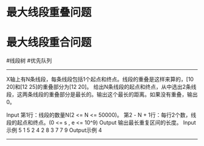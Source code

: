 # 最大线段重叠问题
# 最大线段重合问题

#线段树  #优先队列 



---

X轴上有N条线段，每条线段包括1个起点和终点。线段的重叠是这样来算的，[10 20]和[12 25]的重叠部分为[12 20]。
给出N条线段的起点和终点，从中选出2条线段，这两条线段的重叠部分是最长的。输出这个最长的距离。如果没有重叠，输出0。
 
Input
第1行：线段的数量N(2 <= N <= 50000)。
第2 - N + 1行：每行2个数，线段的起点和终点。(0 <= s , e <= 10^9)
Output
输出最长重复区间的长度。
Input示例
5
1 5
2 4
2 8
3 7
7 9
Output示例
4

---